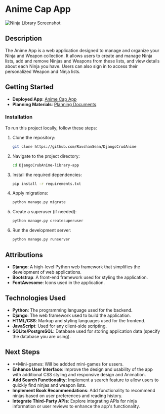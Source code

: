 # Anime Cap App
![Ninja Library Screenshot](https://i.imgur.com/3Z7KVBr.png) 
## Description
The Anime App is a web application designed to manage and organize your Ninja and Weapon collection. It allows users to create and manage Ninja lists, add and remove Ninjas and Weapons from these lists, and view details about each Ninja you have. Users can also sign in to access their personalized Weapon and Ninja lists.

## Getting Started
- **Deployed App**: [Anime Cap App](http://example.com) 
- **Planning Materials**: [Planning Documents]([https://trello.com/b/zZYLlTqT/4]) 
### Installation
To run this project locally, follow these steps:
1. Clone the repository:
    ```bash
    git clone https://github.com/RavshanSean/DjangoCrudAnime
    ```
2. Navigate to the project directory:
    ```bash
    cd DjangoCrubAnime-library-app
    ```
3. Install the required dependencies:
    ```bash
    pip install -r requirements.txt
    ```
4. Apply migrations:
    ```bash
    python manage.py migrate
    ```
5. Create a superuser (if needed):
    ```bash
    python manage.py createsuperuser
    ```
6. Run the development server:
    ```bash
    python manage.py runserver
    ```
## Attributions
- **Django**: A high-level Python web framework that simplifies the development of web applications.
- **Bootstrap**: A front-end framework used for styling the application.
- **FontAwesome**: Icons used in the application.
## Technologies Used
- **Python**: The programming language used for the backend.
- **Django**: The web framework used to build the application.
- **HTML/CSS**: Markup and styling languages used for the frontend.
- **JavaScript**: Used for any client-side scripting.
- **SQLite/PostgreSQL**: Database used for storing application data (specify the database you are using).
## Next Steps
- **Mini-games: Will be addded mini-games for ussers.
- **Enhance User Interface**: Improve the design and usability of the app with additional CSS styling and responsive design and Animation.
- **Add Search Functionality**: Implement a search feature to allow users to quickly find ninjas and weapon lists.
- **Implement Book Recommendations**: Add functionality to recommend ninjas based on user preferences and reading history.
- **Integrate Third-Party APIs**: Explore integrating APIs for ninja information or user reviews to enhance the app's functionality.

